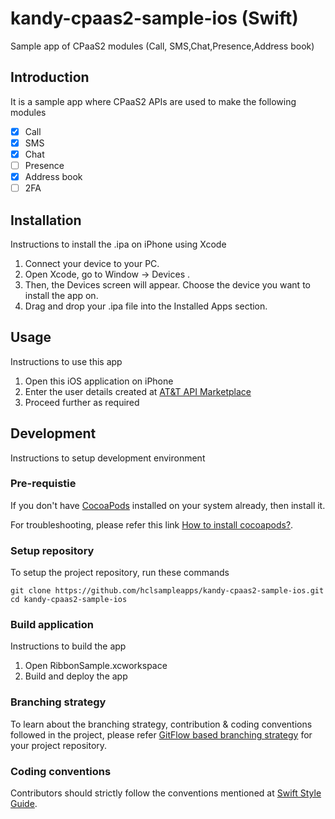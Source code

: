 # kandy-cpaas2-sample-ios (Swift)
Sample app of CPaaS2 modules (Call, SMS,Chat,Presence,Address book)

## Introduction
It is a sample app where CPaaS2 APIs are used to make the following modules

- [x] Call
- [x] SMS
- [x] Chat
- [ ] Presence
- [x] Address book
- [ ] 2FA

## Installation
Instructions to install the .ipa on iPhone using Xcode

1. Connect your device to your PC.
2. Open Xcode, go to Window → Devices .
3. Then, the Devices screen will appear. Choose the device you want to install the app on.
4. Drag and drop your .ipa file into the Installed Apps section.

## Usage
Instructions to use this app

1. Open this iOS application on iPhone
2. Enter the user details created at [AT&T API Marketplace](https://apimarket.att.com/)
3. Proceed further as required

## Development
Instructions to setup development environment

### Pre-requistie
If you don't have [CocoaPods](https://cocoapods.org/) installed on your system already, then install it.

For troubleshooting, please refer this link [How to install cocoapods?](https://stackoverflow.com/questions/20755044/how-to-install-cocoapods).

### Setup repository
To setup the project repository, run these commands

```
git clone https://github.com/hclsampleapps/kandy-cpaas2-sample-ios.git
cd kandy-cpaas2-sample-ios
```

### Build application
Instructions to build the app

1. Open RibbonSample.xcworkspace
2. Build and deploy the app

### Branching strategy
To learn about the branching strategy, contribution & coding conventions followed in the project, please refer [GitFlow based branching strategy](https://gist.github.com/ribbon-abku/10d3fc1cff5c35a2df401196678e258a) for your project repository.

### Coding conventions
Contributors should strictly follow the conventions mentioned at [Swift Style Guide](https://google.github.io/swift/).
